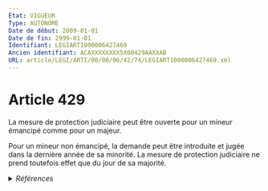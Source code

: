```yaml
---
État: VIGUEUR
Type: AUTONOME
Date de début: 2009-01-01
Date de fin: 2999-01-01
Identifiant: LEGIARTI000006427469
Ancien identifiant: ACAXXXXXXXX5X00429AAXXAB
URL: article/LEGI/ARTI/00/00/06/42/74/LEGIARTI000006427469.xml
---
```


<h1>Article 429</h1>

La mesure de protection judiciaire peut être ouverte pour un mineur émancipé
comme pour un majeur.<br />

Pour un mineur non émancipé, la demande peut être introduite et jugée dans la
dernière année de sa minorité. La mesure de protection judiciaire ne prend
toutefois effet que du jour de sa majorité.


<details>
  <summary><em>Références</em></summary>

  <h2>Articles faisant référence à l'article</h2>
  
  <ul>
    <li>
      <a href="https://legal.tricoteuses.fr//redirection/LEGIARTI000006284898?vers=git&vers=legifrance">LOI n° 2007-308 du 5 mars 2007 portant réforme de la protection juridique des majeurs - article 7 ENTIEREMENT_MODIF</a> MODIFICATION cible
    </li>
  </ul>
  
  <h2>Références faites par l'article</h2>
  
  <ul>
    <li>
      CODIFICATION source Loi 1803-03-14
    </li>
    <li>
      2007-03-05 MODIFICATION source <a href="https://legal.tricoteuses.fr//redirection/LEGIARTI000006284898?vers=git&vers=legifrance">LOI n° 2007-308 du 5 mars 2007 portant réforme de la protection juridique des majeurs - article 7 ENTIEREMENT_MODIF</a>
    </li>
    <li>
      2999-01-01 CITATION cible <a href="https://legal.tricoteuses.fr//redirection/LEGIARTI000038311068?vers=git&vers=legifrance">Code civil - article 494-3 AUTONOME VIGUEUR, en vigueur depuis le 2019-03-25</a>
    </li>
  </ul>
</details>
